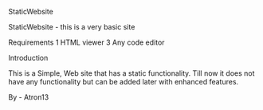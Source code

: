 StaticWebsite

StaticWebsite - this is a very basic site

Requirements
	1 HTML viewer
	3 Any code editor

Introduction

This is a Simple, Web site that has a static functionality. Till now it does not have any functionality but can be added later with enhanced features.

By - Atron13